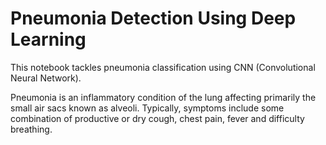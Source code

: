 # Pneumonia Detection Using Deep Learning
 This notebook tackles pneumonia classification using CNN (Convolutional Neural Network).

 Pneumonia is an inflammatory condition of the lung affecting primarily the small air sacs known as alveoli. Typically, symptoms include     some combination of productive or dry cough, chest pain, fever and difficulty breathing.
